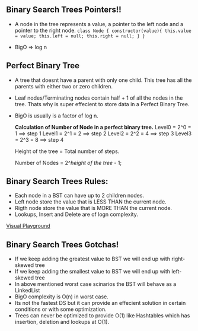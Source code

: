 ## Binary Search Trees Pointers!!

- A node in the tree represents a value, a pointer to the left node and a pointer to the right node.
  `class Node { constructor(value){ this.value = value; this.left = null; this.right = null; } }`

- BigO => log n

## Perfect Binary Tree

- A tree that doesnt have a parent with only one child. This tree has all the parents with
either two or zero children.
- Leaf nodes/Terminating nodes contain half + 1 of all the nodes in the tree. Thats why is
super effecient to store data in a Perfect Binary Tree.
- BigO is usually is a factor of log n.

    **Calculation of Number of Node in a perfect binary tree.**
    Level0 = 2^0 = 1 ==> step 1
    Level1 = 2^1 = 2 ==> step 2
    Level2 = 2^2 = 4 ==> step 3
    Level3 = 2^3 = 8 ==> step 4

    Height of the tree = Total number of steps.

    Number of Nodes = 2^*height of the tree* - 1;

## Binary Search Trees Rules:

- Each node in a BST can have up to 2 children nodes.
- Left node store the value that is LESS THAN the current node.
- Rigth node store the value that is MORE THAN the current node.
- Lookups, Insert and Delete are of logn complexity.

[Visual Playground](https://visualgo.net/en/bst)

## Binary Search Trees Gotchas!

- If we keep adding the greatest value to BST we will end up with right-skewed tree
- If we keep adding the smallest value to BST we will end up with left-skewed tree
- In above mentioned worst case scinarios the BST will behave as a LinkedList
- BigO complexity is O(n) in worst case.
- Its not the fastest DS but it can provide an effecient solution in certain conditions or with
  some optimization.
- Trees can never be optimized to provide O(1) like Hashtables which has insertion, deletion
  and lookups at O(1).
